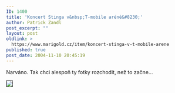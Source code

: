 ```yaml
---
ID: 1400
title: 'Koncert Stinga v&nbsp;T-mobile aréně&#8230;'
author: Patrick Zandl
post_excerpt: ""
layout: post
oldlink: >
  https://www.marigold.cz/item/koncert-stinga-v-t-mobile-arene
published: true
post_date: 2004-11-10 20:45:19
---
```

<p>
Narváno. Tak chci alespoň ty fotky rozchodit, než to začne&#8230;</p>

<p>
<img src="http://www.marigold.cz/media/1/app-960032880.octet-stream" border=1></p>
